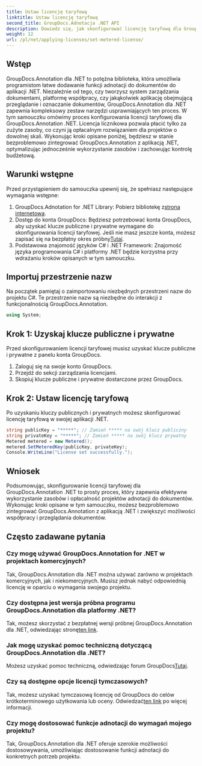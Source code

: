 ```yaml
---
title: Ustaw licencję taryfową
linktitle: Ustaw licencję taryfową
second_title: GroupDocs.Adnotacja .NET API
description: Dowiedz się, jak skonfigurować licencję taryfową dla GroupDocs.Annotation .NET w celu wykorzystania zasobów i możliwości dodawania adnotacji do dokumentów w aplikacjach .NET.
weight: 12
url: /pl/net/applying-licenses/set-metered-license/
---
```

## Wstęp
GroupDocs.Annotation dla .NET to potężna biblioteka, która umożliwia programistom łatwe dodawanie funkcji adnotacji do dokumentów do aplikacji .NET. Niezależnie od tego, czy tworzysz system zarządzania dokumentami, platformę współpracy, czy jakąkolwiek aplikację obejmującą przeglądanie i oznaczanie dokumentów, GroupDocs.Annotation dla .NET zapewnia kompleksowy zestaw narzędzi usprawniających ten proces.
W tym samouczku omówimy proces konfigurowania licencji taryfowej dla GroupDocs.Annotation .NET. Licencja licznikowa pozwala płacić tylko za zużyte zasoby, co czyni ją opłacalnym rozwiązaniem dla projektów o dowolnej skali. Wykonując kroki opisane poniżej, będziesz w stanie bezproblemowo zintegrować GroupDocs.Annotation z aplikacją .NET, optymalizując jednocześnie wykorzystanie zasobów i zachowując kontrolę budżetową.
## Warunki wstępne
Przed przystąpieniem do samouczka upewnij się, że spełniasz następujące wymagania wstępne:
1.  GroupDocs.Adnotation for .NET Library: Pobierz bibliotekę z[strona internetowa](https://releases.groupdocs.com/annotation/net/).
2. Dostęp do konta GroupDocs: Będziesz potrzebować konta GroupDocs, aby uzyskać klucze publiczne i prywatne wymagane do skonfigurowania licencji taryfowej. Jeśli nie masz jeszcze konta, możesz zapisać się na bezpłatny okres próbny[Tutaj](https://releases.groupdocs.com/).
3. Podstawowa znajomość języków C# i .NET Framework: Znajomość języka programowania C# i platformy .NET będzie korzystna przy wdrażaniu kroków opisanych w tym samouczku.

## Importuj przestrzenie nazw
Na początek pamiętaj o zaimportowaniu niezbędnych przestrzeni nazw do projektu C#. Te przestrzenie nazw są niezbędne do interakcji z funkcjonalnością GroupDocs.Annotation.
```csharp
using System;
```
## Krok 1: Uzyskaj klucze publiczne i prywatne
Przed skonfigurowaniem licencji taryfowej musisz uzyskać klucze publiczne i prywatne z panelu konta GroupDocs.
1. Zaloguj się na swoje konto GroupDocs.
2. Przejdź do sekcji zarządzania licencjami.
3. Skopiuj klucze publiczne i prywatne dostarczone przez GroupDocs.
## Krok 2: Ustaw licencję taryfową
Po uzyskaniu kluczy publicznych i prywatnych możesz skonfigurować licencję taryfową w swojej aplikacji .NET.
```csharp
string publicKey = "*****"; // Zamień ***** na swój klucz publiczny
string privateKey = "*****"; // Zamień ***** na swój klucz prywatny
Metered metered = new Metered();
metered.SetMeteredKey(publicKey, privateKey);
Console.WriteLine("License set successfully.");
```

## Wniosek
Podsumowując, skonfigurowanie licencji taryfowej dla GroupDocs.Annotation .NET to prosty proces, który zapewnia efektywne wykorzystanie zasobów i opłacalność projektów adnotacji do dokumentów. Wykonując kroki opisane w tym samouczku, możesz bezproblemowo zintegrować GroupDocs.Annotation z aplikacją .NET i zwiększyć możliwości współpracy i przeglądania dokumentów.
## Często zadawane pytania
### Czy mogę używać GroupDocs.Annotation for .NET w projektach komercyjnych?
Tak, GroupDocs.Annotation dla .NET można używać zarówno w projektach komercyjnych, jak i niekomercyjnych. Musisz jednak nabyć odpowiednią licencję w oparciu o wymagania swojego projektu.
### Czy dostępna jest wersja próbna programu GroupDocs.Annotation dla platformy .NET?
 Tak, możesz skorzystać z bezpłatnej wersji próbnej GroupDocs.Annotation dla .NET, odwiedzając stronę[ten link](https://releases.groupdocs.com/).
### Jak mogę uzyskać pomoc techniczną dotyczącą GroupDocs.Annotation dla .NET?
 Możesz uzyskać pomoc techniczną, odwiedzając forum GroupDocs[Tutaj](https://forum.groupdocs.com/c/annotation/10).
### Czy są dostępne opcje licencji tymczasowych?
 Tak, możesz uzyskać tymczasową licencję od GroupDocs do celów krótkoterminowego użytkowania lub oceny. Odwiedzać[ten link](https://purchase.groupdocs.com/temporary-license/) po więcej informacji.
### Czy mogę dostosować funkcje adnotacji do wymagań mojego projektu?
Tak, GroupDocs.Annotation dla .NET oferuje szerokie możliwości dostosowywania, umożliwiając dostosowanie funkcji adnotacji do konkretnych potrzeb projektu.
